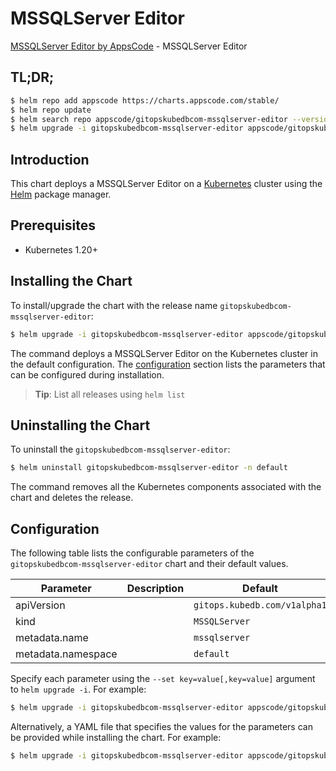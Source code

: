 # MSSQLServer Editor

[MSSQLServer Editor by AppsCode](https://appscode.com) - MSSQLServer Editor

## TL;DR;

```bash
$ helm repo add appscode https://charts.appscode.com/stable/
$ helm repo update
$ helm search repo appscode/gitopskubedbcom-mssqlserver-editor --version=v0.17.0
$ helm upgrade -i gitopskubedbcom-mssqlserver-editor appscode/gitopskubedbcom-mssqlserver-editor -n default --create-namespace --version=v0.17.0
```

## Introduction

This chart deploys a MSSQLServer Editor on a [Kubernetes](http://kubernetes.io) cluster using the [Helm](https://helm.sh) package manager.

## Prerequisites

- Kubernetes 1.20+

## Installing the Chart

To install/upgrade the chart with the release name `gitopskubedbcom-mssqlserver-editor`:

```bash
$ helm upgrade -i gitopskubedbcom-mssqlserver-editor appscode/gitopskubedbcom-mssqlserver-editor -n default --create-namespace --version=v0.17.0
```

The command deploys a MSSQLServer Editor on the Kubernetes cluster in the default configuration. The [configuration](#configuration) section lists the parameters that can be configured during installation.

> **Tip**: List all releases using `helm list`

## Uninstalling the Chart

To uninstall the `gitopskubedbcom-mssqlserver-editor`:

```bash
$ helm uninstall gitopskubedbcom-mssqlserver-editor -n default
```

The command removes all the Kubernetes components associated with the chart and deletes the release.

## Configuration

The following table lists the configurable parameters of the `gitopskubedbcom-mssqlserver-editor` chart and their default values.

|     Parameter      | Description |                 Default                 |
|--------------------|-------------|-----------------------------------------|
| apiVersion         |             | <code>gitops.kubedb.com/v1alpha1</code> |
| kind               |             | <code>MSSQLServer</code>                |
| metadata.name      |             | <code>mssqlserver</code>                |
| metadata.namespace |             | <code>default</code>                    |


Specify each parameter using the `--set key=value[,key=value]` argument to `helm upgrade -i`. For example:

```bash
$ helm upgrade -i gitopskubedbcom-mssqlserver-editor appscode/gitopskubedbcom-mssqlserver-editor -n default --create-namespace --version=v0.17.0 --set apiVersion=gitops.kubedb.com/v1alpha1
```

Alternatively, a YAML file that specifies the values for the parameters can be provided while
installing the chart. For example:

```bash
$ helm upgrade -i gitopskubedbcom-mssqlserver-editor appscode/gitopskubedbcom-mssqlserver-editor -n default --create-namespace --version=v0.17.0 --values values.yaml
```

